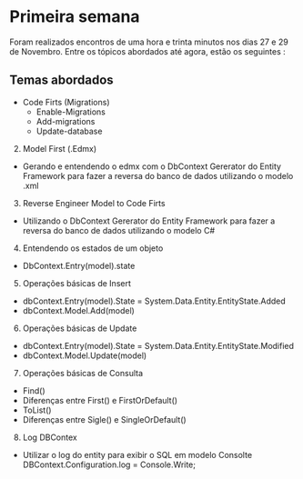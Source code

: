 # Primeira semana 

Foram realizados encontros de uma hora e trinta minutos nos dias 27 e 29 de Novembro. Entre os tópicos abordados até agora, estão os seguintes :

## Temas abordados

* Code Firts (Migrations)
  * Enable-Migrations
  * Add-migrations
  * Update-database
2. Model First (.Edmx)
  * Gerando e entendendo o edmx com o DbContext Gererator do Entity Framework para fazer a reversa do banco de dados utilizando o modelo .xml
3. Reverse Engineer Model to Code Firts
  * Utilizando o DbContext Gererator do Entity Framework para fazer a reversa do banco de dados utilizando o modelo C#
4. Entendendo os estados de um objeto
  * DbContext.Entry(model).state 
5. Operações básicas de Insert
  * dbContext.Entry(model).State = System.Data.Entity.EntityState.Added 
  * dbContext.Model.Add(model)
6. Operações básicas de Update
  * dbContext.Entry(model).State = System.Data.Entity.EntityState.Modified 
  * dbContext.Model.Update(model)
7. Operações básicas de Consulta
  * Find()
  * Diferenças entre First() e FirstOrDefault()
  * ToList()
  * Diferenças entre Sigle() e SingleOrDefault()
8. Log DBContex
  * Utilizar o log do entity para exibir o SQL em modelo Consolte DBContext.Configuration.log = Console.Write; 

